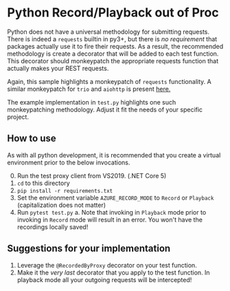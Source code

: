 # Python Record/Playback out of Proc

Python does not have a universal methodology for submitting requests. There is indeed a `requests` builtin in py3+, but there is _no requirement_ that packages actually use it to fire their requests. As a result, the recommended methodology is create a decorator that will be added to each test function. This decorator should monkeypatch the appropriate requests function that actually makes your REST requests.

Again, this sample highlights a monkeypatch of `requests` functionality. A similar monkeypatch for `trio` and `aiohttp` is present [here.](https://github.com/Azure/azure-sdk-for-python/blob/main/tools/azure-sdk-tools/devtools_testutils/aio/proxy_testcase_async.py)

The example implementation in `test.py` highlights one such monkeypatching methodology. Adjust it fit the needs of your specific project.

## How to use

As with all python development, it is recommended that you create a virtual environment prior to the below invocations.

0. Run the test proxy client from VS2019. (.NET Core 5)
1. `cd` to this directory
2. `pip install -r requirements.txt`
3. Set the environment variable `AZURE_RECORD_MODE` to `Record` or `Playback` (capitalization does not matter)
4. Run `pytest test.py`
    a. Note that invoking in `Playback` mode prior to invoking in `Record` mode will result in an error. You won't have the recordings locally saved!

## Suggestions for your implementation

1. Leverage the `@RecordedByProxy` decorator on your test function.
2. Make it the _very last_ decorator that you apply to the test function. In playback mode all your outgoing requests will be intercepted!
